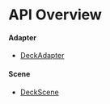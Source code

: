 # API Overview

#### Adapter

 - [DeckAdapter](/modules/core/docs/deck-adapter)

#### Scene

 - [DeckScene](/modules/core/docs/scene/deck-scene)



